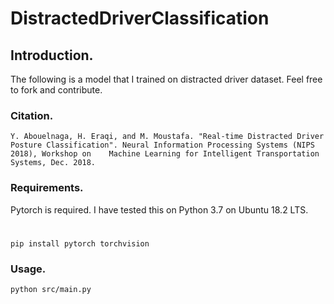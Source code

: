 # DistractedDriverClassification

## Introduction.

The following is a model that I trained on distracted driver dataset. Feel free to fork and contribute.

### Citation.
    Y. Abouelnaga, H. Eraqi, and M. Moustafa. "Real-time Distracted Driver Posture Classification". Neural Information Processing Systems (NIPS 2018), Workshop on    Machine Learning for Intelligent Transportation Systems, Dec. 2018.

### Requirements.
Pytorch is required. I have tested this on Python 3.7 on Ubuntu 18.2 LTS.
#
    pip install pytorch torchvision

### Usage.
    python src/main.py
